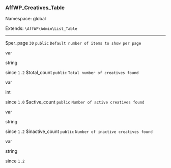 ### AffWP_Creatives_Table

Namespace: global

Extends: `\AffWP\Admin\List_Table`

----


$per_page
`30` `public` `Default number of items to show per page` 


var

string


since
`1.2` 
$total_count
`public` `Total number of creatives found` 


var

int


since
`1.0` 
$active_count
`public` `Number of active creatives found` 


var

string


since
`1.2` 
$inactive_count
`public` `Number of inactive creatives found` 


var

string


since
`1.2` 